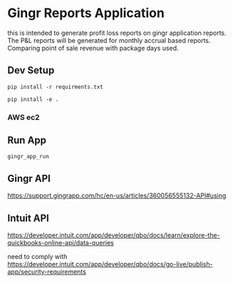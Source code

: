 # Gingr Reports Application

this is intended to generate profit loss reports on gingr application reports. The P&L reports will be generated for monthly accrual based reports. Comparing point of sale revenue with package days used.


## Dev Setup
`pip install -r requirments.txt`

`pip install -e .`

### AWS ec2

## Run App


`gingr_app_run`


## Gingr API
https://support.gingrapp.com/hc/en-us/articles/360056555132-API#using

## Intuit API
https://developer.intuit.com/app/developer/qbo/docs/learn/explore-the-quickbooks-online-api/data-queries

need to comply with https://developer.intuit.com/app/developer/qbo/docs/go-live/publish-app/security-requirements